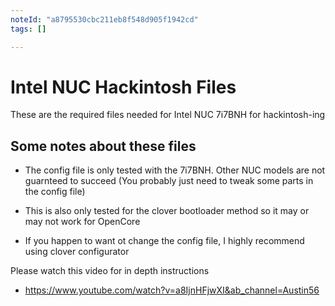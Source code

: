 ```yaml
---
noteId: "a8795530cbc211eb8f548d905f1942cd"
tags: []

---
```


# Intel NUC Hackintosh Files
These are the required files needed for Intel NUC 7i7BNH for hackintosh-ing

## Some notes about these files
* The config file is only tested with the 7i7BNH. Other NUC models are not guarnteed to succeed (You probably just need to tweak some parts in the config file)

* This is also only tested for the clover bootloader method so it may or may not work for OpenCore

* If you happen to want ot change the config file, I highly recommend using clover configurator

Please watch this video for in depth instructions
* https://www.youtube.com/watch?v=a8IjnHFjwXI&ab_channel=Austin56

